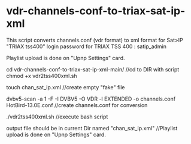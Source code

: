 # vdr-channels-conf-to-triax-sat-ip-xml

This script converts channels.conf (vdr format) to xml format for Sat>IP "TRIAX tss400" 
login password for TRIAX TSS 400 : satip_admin

Playlist upload is done on "Upnp Settings" card.


cd vdr-channels-conf-to-triax-sat-ip-xml-main/                                          //cd to DIR with script
chmod +x vdr2tss400xml.sh

touch chan_sat_ip.xml                                                                     //create empty "fake" file

dvbv5-scan -a 1 -F -I DVBV5 -O VDR -l EXTENDED -o channels.conf HotBird-13.0E.conf        //create channels.conf for conversion


./vdr2tss400xml.sh                                                                        //execute bash script

output file should be in current Dir named "chan_sat_ip.xml"                              //Playlist upload is done on "Upnp Settings" card.

                                                                                         
